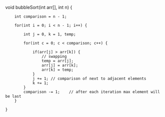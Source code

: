

void bubbleSort(int arr[], int n) {
        
        int comparison = n - 1;
        
        for(int i = 0; i < n - 1; i++) {
            
            int j = 0, k = 1, temp;
            
            for(int c = 0; c < comparison; c++) {
                
                if(arr[j] > arr[k]) {
                    // swapping
                    temp = arr[j];
                    arr[j] = arr[k];
                    arr[k] = temp;  
                }
                j += 1; // comparison of next to adjacent elements
                k += 1;
            }
            comparison -= 1;    // after each iteration max element will be last
        }
        
    }
